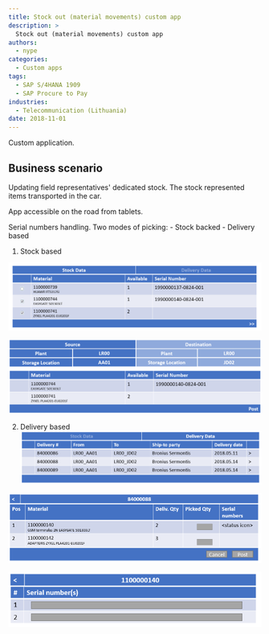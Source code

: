 ```yaml
---
title: Stock out (material movements) custom app
description: >
  Stock out (material movements) custom app
authors:
  - nype
categories:
  - Custom apps
tags:
  - SAP S/4HANA 1909
  - SAP Procure to Pay 
industries:
  - Telecommunication (Lithuania)
date: 2018-11-01
---
```


<!-- more -->

Custom application.

## Business scenario

Updating field representatives' dedicated stock. The stock represented items transported in the car. 

App accessible on the road from tablets.

Serial numbers handling. Two modes of picking:
    - Stock backed 
    - Delivery based

1. Stock based

[![Stock out screen - stock based 1](res/stock-out-stock-based-1.png)](res/stock-out-stock-based-1.png)

[![Stock out screen - stock based 2](res/stock-out-stock-based-2.png)](res/stock-out-stock-based-2.png)

2. Delivery based
[![Stock out screen - delivery based 1](res/stock-out-delivery-based-1.png)](res/stock-out-delivery-based-1.png)

[![Stock out screen - delivery based 2](res/stock-out-delivery-based-2.png)](res/stock-out-delivery-based-2.png)

[![Stock out screen - delivery based 3](res/stock-out-delivery-based-3.png)](res/stock-out-delivery-based-3.png)